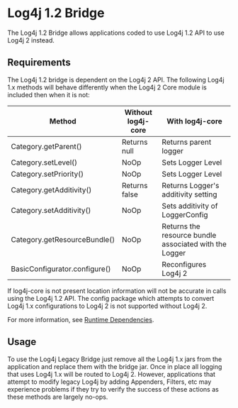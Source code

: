 <!-- vim: set syn=markdown : -->
<!--
    Licensed to the Apache Software Foundation (ASF) under one or more
    contributor license agreements.  See the NOTICE file distributed with
    this work for additional information regarding copyright ownership.
    The ASF licenses this file to You under the Apache License, Version 2.0
    (the "License"); you may not use this file except in compliance with
    the License.  You may obtain a copy of the License at

         http://www.apache.org/licenses/LICENSE-2.0

    Unless required by applicable law or agreed to in writing, software
    distributed under the License is distributed on an "AS IS" BASIS,
    WITHOUT WARRANTIES OR CONDITIONS OF ANY KIND, either express or implied.
    See the License for the specific language governing permissions and
    limitations under the License.
-->

# Log4j 1.2 Bridge

The Log4j 1.2 Bridge allows applications coded to use Log4j 1.2 API to use Log4j 2 instead.

## Requirements

The Log4j 1.2 bridge is dependent on the Log4j 2 API. The following Log4j 1.x methods will behave differently when
the Log4j 2 Core module is included then when it is not:

| Method                        | Without log4j-core | With log4j-core                      |
| ----------------------------- | ------------------ | ------------------------------------ |
| Category.getParent()          | Returns null       | Returns parent logger                |
| Category.setLevel()           | NoOp               | Sets Logger Level                    |
| Category.setPriority()        | NoOp               | Sets Logger Level                    | 
| Category.getAdditivity()      | Returns false      | Returns Logger's additivity setting  | 
| Category.setAdditivity()      | NoOp               | Sets additivity of LoggerConfig      |
| Category.getResourceBundle()  | NoOp               | Returns the resource bundle associated with the Logger |
| BasicConfigurator.configure() | NoOp               | Reconfigures Log4j 2                 |

If log4j-core is not present location information will not be accurate in calls using the Log4j 1.2 API. The config
package which attempts to convert Log4j 1.x configurations to Log4j 2 is not supported without Log4j 2.    

For more information, see [Runtime Dependencies](../runtime-dependencies.html).

## Usage

To use the Log4j Legacy Bridge just remove all the Log4j 1.x jars from the application and replace them
with the bridge jar. Once in place all logging that uses Log4j 1.x will be routed to Log4j 2. However,
applications that attempt to modify legacy Log4j by adding Appenders, Filters, etc may experience problems
if they try to verify the success of these actions as these methods are largely no-ops.
